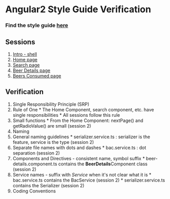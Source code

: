 # Angular2 Style Guide Verification
### Find the style guide [here](https://angular.io/docs/ts/latest/guide/style-guide.html)

## Sessions

1. [Intro - shell](http://plnkr.co/edit/PNagJuu0kuSdtQVVILPP?p=preview)
1. [Home page](http://plnkr.co/edit/DDjowr23cqbiygwuttn9?p=preview)
1. [Search page](http://plnkr.co/edit/zRd8hCYzothzrzwWYlC6?p=preview)
1. [Beer Details page](https://plnkr.co/edit/Ue1Y4OZBjdE1vfASA0OB?p=preview)
1. [Beers Consumed page](http://plnkr.co/edit/Chb9YAUSIZ4nOZogRM2r?p=preview)

## Verification

1. Single Responsibility Principle (SRP)
  1. Rule of One
    * The Home Component, search component, etc. have single responsibilities
    * All sessions follow this rule
  1. Small functions
    * From the Home Component: nextPage() and getRadioValue() are small (session 2)
1. Naming
  1. General naming guidelines
    * serializer.service.ts : serializer is the feature, service is the type (session 2)
  1. Separate file names with dots and dashes
    * bac.service.ts : dot separation (session 2)
  1. Components and Directives - consistent name, symbol suffix
    * beer-details.component.ts contains the **BeerDetails**Component class (session 2)
  1. Service names - suffix with *Service* when it's not clear what it is
    * bac.service.ts contains the BacService (session 2)
    * serializer.service.ts contains the Serializer (session 2)
1. Coding Conventions
